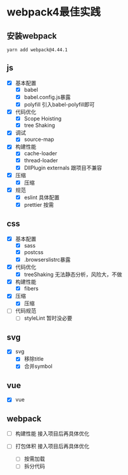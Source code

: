 # webpack4最佳实践

## 安装webpack

``` shell
yarn add webpack@4.44.1
```

## js

- [x] 基本配置
  - [x] babel
  - [x] babel.config.js暴露
  - [x] polyfill 引入babel-polyfill即可

- [x] 代码优化
  - [x] Scope Hoisting
  - [x] tree Shaking

- [x] 调试
  - [x] source-map

- [x] 构建性能
  - [x] cache-loader
  - [x] thread-loader
  - [x] DllPlugin externals  跟项目不兼容

- [x] 压缩
  - [x] 压缩

- [x] 规范
  - [x] eslint 具体配置
  - [x] prettier 按需

## css

- [x] 基本配置
  - [x] sass
  - [x] postcss
  - [x] .browserslistrc暴露

- [x] 代码优化
  - [x] treeShaking 无法静态分析，风险大，不做

- [x] 构建性能
  - [x] fibers

- [x] 压缩
  - [x] 压缩

- [ ] 代码规范
  - [ ] styleLint  暂时没必要

## svg

- [x] svg
  - [x] 移除title
  - [x] 合并symbol

## vue

- [x] vue


## webpack

- [ ] 构建性能 接入项目后再具体优化

- [ ] 打包体积 接入项目后再具体优化

  - [ ] 按需加载
  - [ ] 拆分代码